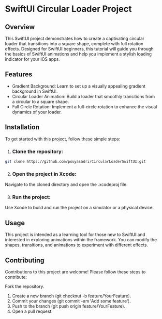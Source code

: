 # SwiftUI Circular Loader Project
## Overview
This SwiftUI project demonstrates how to create a captivating circular loader that transitions into a square shape, complete with full rotation effects. Designed for SwiftUI beginners, this tutorial will guide you through the basics of SwiftUI animations and help you implement a stylish loading indicator for your iOS apps.

## Features
- Gradient Background: Learn to set up a visually appealing gradient background in SwiftUI.
- Circular Loader Animation: Build a loader that smoothly transitions from a circular to a square shape.
- Full Circle Rotation: Implement a full-circle rotation to enhance the visual dynamics of your loader.
## Installation
To get started with this project, follow these simple steps:
1. ### Clone the repository:
```bash
git clone https://github.com/pouyasadri/CircularLoaderSwiftUI.git
```
2. ### Open the project in Xcode:
Navigate to the cloned directory and open the .xcodeproj file.

3. ### Run the project:
Use Xcode to build and run the project on a simulator or a physical device.
## Usage
This project is intended as a learning tool for those new to SwiftUI and interested in exploring animations within the framework. You can modify the shapes, transitions, and animations to experiment with different effects.
## Contributing
Contributions to this project are welcome! Please follow these steps to contribute:

Fork the repository.
1. Create a new branch (git checkout -b feature/YourFeature).
2. Commit your changes (git commit -am 'Add some feature').
3. Push to the branch (git push origin feature/YourFeature).
4. Open a pull request.
